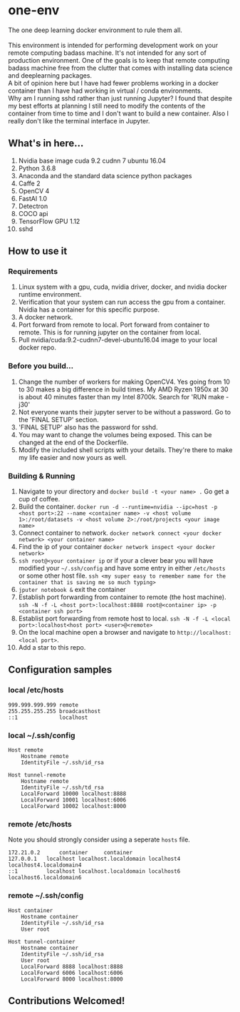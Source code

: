 # one-env
The one deep learning docker environment to rule them all. <br>
<br>
This environment is intended for performing development work on your remote computing badass machine.  It's not intended for any sort of production environment.  One of the goals is to keep that remote computing badass machine free from the clutter that comes with installing data science and deeplearning packages. <br>
A bit of opinion here but I have had fewer problems working in a docker container than I have had working in virtual / conda environments.  <br>
Why am I running sshd rather than just running Jupyter?  I found that despite my best efforts at planning I still need to modify the contents of the container from time to time and I don't want to build a new container.  Also I really don't like the terminal interface in Jupyter.

## What's in here...
1. Nvidia base image cuda 9.2 cudnn 7 ubuntu 16.04
2. Python 3.6.8
3. Anaconda and the standard data science python packages
4. Caffe 2
5. OpenCV 4
6. FastAI 1.0
7. Detectron
8. COCO api
9. TensorFlow GPU 1.12
10. sshd

## How to use it
### Requirements
1. Linux system with a gpu, cuda, nvidia driver, docker, and nvidia docker runtime environment.
2. Verification that your system can run access the gpu from a container.  Nvidia has a container for this specific purpose.
3. A docker network.
4. Port forward from remote to local.  Port forward from container to remote.  This is for running jupyter on the container from local.
5. Pull nvidia/cuda:9.2-cudnn7-devel-ubuntu16.04 image to your local docker repo.

### Before you build...
1. Change the number of workers for making OpenCV4.  Yes going from 10 to 30 makes a big difference in build times.  My AMD Ryzen 1950x at 30 is about 40 minutes faster than my Intel 8700k.  Search for 'RUN make -j30'
2. Not everyone wants their jupyter server to be without a password.  Go to the 'FINAL SETUP' section.
3. 'FINAL SETUP' also has the password for sshd.
4. You may want to change the volumes being exposed.  This can be changed at the end of the Dockerfile.
5. Modify the included shell scripts with your details.  They're there to make my life easier and now yours as well. 

### Building & Running
1. Navigate to your directory and `docker build -t <your name> .` Go get a cup of coffee. 
2. Build the container.  `docker run -d --runtime=nvidia --ipc=host -p <host port>:22 --name <container name> -v <host volume 1>:/root/datasets -v <host volume 2>:/root/projects <your image name>`
3. Connect container to network. `docker network connect <your docker network> <your container name>` 
4. Find the ip of your container `docker network inspect <your docker network>`
5. `ssh root@<your container ip` or if your a clever bear you will have modified your `~/.ssh/config` and have some entry in either `/etc/hosts` or some other host file.  `ssh <my super easy to remember name for the container that is saving me so much typing>`
6. `jputer notebook &` exit the container
7. Establish port forwarding from container to remote (the host machine).  `ssh -N -f -L <host port>:localhost:8888 root@<container ip> -p <container ssh port>`  
8. Establist port forwarding from remote host to local. `ssh -N -f -L <local port>:localhost<host port> <user>@<remote>`
9. On the local machine open a browser and navigate to `http://localhost:<local port>`.
10. Add a star to this repo. 

## Configuration samples
### local /etc/hosts
```
999.999.999.999	remote
255.255.255.255	broadcasthost
::1             localhost
```
### local ~/.ssh/config
```
Host remote
	Hostname remote
	IdentityFile ~/.ssh/id_rsa

Host tunnel-remote
	Hostname remote
	IdentityFile ~/.ssh/td_rsa
	LocalForward 10000 localhost:8888
	LocalForward 10001 localhost:6006
	LocalForward 10002 localhost:8000
```
### remote /etc/hosts
Note you should strongly consider using a seperate `hosts` file. <br>
```
172.21.0.2      container     container
127.0.0.1   localhost localhost.localdomain localhost4 localhost4.localdomain4
::1         localhost localhost.localdomain localhost6 localhost6.localdomain6
```
### remote ~/.ssh/config
```
Host container
    Hostname container
    IdentityFile ~/.ssh/id_rsa
    User root

Host tunnel-container
    Hostname container
    IdentityFile ~/.ssh/id_rsa
    User root
    LocalForward 8888 localhost:8888
    LocalForward 6006 localhost:6006
    LocalForward 8000 localhost:8000
```

## Contributions Welcomed!
